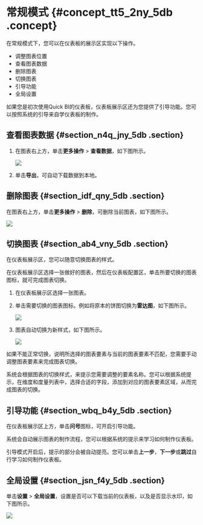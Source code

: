 # 常规模式 {#concept_tt5_2ny_5db .concept}

在常规模式下，您可以在仪表板的展示区实现以下操作。

-   调整图表位置
-   查看图表数据
-   删除图表
-   切换图表
-   引导功能
-   全局设置

如果您是初次使用Quick BI的仪表板，仪表板展示区还为您提供了引导功能。您可以按照系统的引导来自学仪表板的制作。

## 查看图表数据 {#section_n4q_jny_5db .section}

1.  在图表右上方，单击**更多操作** \> **查看数据**，如下图所示。

    ![](http://static-aliyun-doc.oss-cn-hangzhou.aliyuncs.com/assets/img/9119/1513_zh-CN.png)

2.  单击**导出**，可自动下载数据到本地。

## 删除图表 {#section_idf_qny_5db .section}

在图表右上方，单击**更多操作** \> **删除**，可删除当前图表，如下图所示。

![](http://static-aliyun-doc.oss-cn-hangzhou.aliyuncs.com/assets/img/9119/1514_zh-CN.png)

## 切换图表 {#section_ab4_vny_5db .section}

在仪表板展示区，您可以随意切换图表的样式。

在仪表板展示区选择一张做好的图表，然后在仪表板配置区，单击所要切换的图表图标，就可完成图表切换。

1.  在仪表板展示区选择一张图表。
2.  单击需要切换的图表图标。例如将原本的饼图切换为**雷达图**，如下图所示。

    ![](http://static-aliyun-doc.oss-cn-hangzhou.aliyuncs.com/assets/img/9119/1515_zh-CN.png)

3.  图表自动切换为新样式，如下图所示。

    ![](http://static-aliyun-doc.oss-cn-hangzhou.aliyuncs.com/assets/img/9119/1516_zh-CN.png)


如果不能正常切换，说明所选择的图表要素与当前的图表要素不匹配，您需要手动调整图表要素来完成图表切换。

系统会根据图表的切换样式，来提示您需要调整的要素名称。您可以根据系统提示，在维度和度量列表中，选择合适的字段，添加到对应的图表要素区域，从而完成图表的切换。

## 引导功能 {#section_wbq_b4y_5db .section}

在仪表板展示区上方，单击**问号**图标，可开启引导功能。

系统会自动展示图表的制作流程，您可以根据系统的提示来学习如何制作仪表板。

引导模式开启后，提示的部分会被自动提亮。您可以单击**上一步**，**下一步**或**跳过**自行学习如何制作仪表板。

## 全局设置 {#section_jsn_f4y_5db .section}

单击**设置** \> **全局设置**，设置是否可以下载当前的仪表板，以及是否显示水印，如下图所示。

![](http://static-aliyun-doc.oss-cn-hangzhou.aliyuncs.com/assets/img/9119/1518_zh-CN.png)

